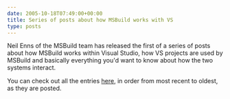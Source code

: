 ```yaml
---
date: 2005-10-18T07:49:00+00:00
title: Series of posts about how MSBuild works with VS
type: posts
---
```

Neil Enns of the MSBuild team has released the first of a series of posts about how MSBuild works within Visual Studio, how VS projects are used by MSBuild and basically everything you'd want to know about how the two systems interact.

You can check out all the entries [here](https://blogs.msdn.com/msbuild/archive/category/11233.aspx), in order from most recent to oldest, as they are posted.
